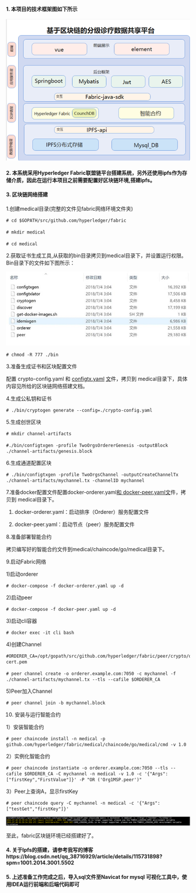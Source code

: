 #### 1. 本项目的技术框架图如下所示
![binaryTree](../resources/系统架构图.png "系统架构图" )
#### 2. 本系统采用Hyperledger Fabric联盟链平台搭建系统，另外还使用ipfs作为存储介质，因此在运行本项目之前需要配置好区块链环境,搭建ipfs。

#### 3. 区块链网络搭建

1.创建medical目录(完整的文件见fabric网络环境文件夹) 

```shell
# cd $GOPATH/src/github.com/hyperledger/fabric 

# mkdir medical

# cd medical
```

2.获取证书生成工具,从获取的bin目录拷贝到medical目录下，并设置运行权限。Bin目录下的文件如下图所示： 

![binaryTree](../resources/102401.png "102401" )

```shell
# chmod -R 777 ./bin 
```

3.准备生成证书和区块配置文件 

   配置 crypto-config.yaml 和 [configtx.yaml](https://github.com/hyperledger/fabric/blob/v1.0.0/examples/e2e_cli/configtx.yaml) [文](https://github.com/hyperledger/fabric/blob/v1.0.0/examples/e2e_cli/configtx.yaml)件，拷贝到 medical目录下，具体内容见所给的区块链网络搭建文档。 

4.生成公私钥和证书 

```shell
# ./bin/cryptogen generate --config=./crypto-config.yaml 
```

5.生成创世区块 

```shell
# mkdir channel-artifacts 

#./bin/configtxgen -profile TwoOrgsOrdererGenesis -outputBlock ./channel-artifacts/genesis.block
```

6.生成通道配置区块 

```shell
# ./bin/configtxgen -profile TwoOrgsChannel -outputCreateChannelTx ./channel-artifacts/mychannel.tx -channelID mychannel 
```

7.准备docker配置文件配置docker-orderer.yaml[和](https://github.com/hyperledger/fabric/blob/v1.0.0/examples/e2e_cli/configtx.yaml)[ ](https://github.com/hyperledger/fabric/blob/v1.0.0/examples/e2e_cli/configtx.yaml)[docker](https://github.com/hyperledger/fabric/blob/v1.0.0/examples/e2e_cli/configtx.yaml)[-](https://github.com/hyperledger/fabric/blob/v1.0.0/examples/e2e_cli/configtx.yaml)[peer.yaml文](https://github.com/hyperledger/fabric/blob/v1.0.0/examples/e2e_cli/configtx.yaml)件，拷贝到 medical目录下。 

   1)    docker-orderer.yaml：启动排序（Orderer）服务配置文件 

   2)    docker-peer.yaml：启动节点（peer）服务配置文件 

8.准备部署智能合约 

   拷贝编写好的智能合约文件到medical/chaincode/go/medical目录下。 

9.启动Fabric网络 

   1)启动orderer 

```shell
# docker-compose -f docker-orderer.yaml up -d 
```

  2)启动peer 

```shell
# docker-compose -f docker-peer.yaml up -d 
```

  3)启动cli容器 

```shell
# docker exec -it cli bash
```

  4)创建Channel  

```shell
#ORDERER_CA=/opt/gopath/src/github.com/hyperledger/fabric/peer/crypto/ordererOrganizations/example.com/orderers/orderer.example.com/msp/tlscacerts/tlsca.example.com-cert.pem

# peer channel create -o orderer.example.com:7050 -c mychannel -f ./channel-artifacts/mychannel.tx --tls --cafile $ORDERER_CA 
```

  5)Peer加入Channel 

```shell
# peer channel join -b mychannel.block 
```

10. 安装与运行智能合约 

  1）安装智能合约 

```shell
# peer chaincode install -n medical -p github.com/hyperledger/fabric/medical/chaincode/go/medical/cmd -v 1.0
```

  2）实例化智能合约 

```shell
# peer chaincode instantiate -o orderer.example.com:7050 --tls --cafile $ORDERER_CA -C mychannel -n medical -v 1.0 -c '{"Args":["firstKey","FirstValue"]}' -P "OR ('Org1MSP.peer')" 
```

  3）Peer上查询A，显示firstKey

```shell
# peer chaincode query -C mychannel -n medical -c '{"Args":["testGet","firstKey"]}'
```

![binaryTree](../resources/102402.png "102402" )

至此，fabric区块链环境已经搭建好了。

#### 4. 关于Ipfs的搭建，请参考我写的博客https://blog.csdn.net/qq_38716929/article/details/115731898?spm=1001.2014.3001.5502

#### 5. 上述准备工作完成之后，导入sql文件至Navicat for mysql 可视化工具中，使用IDEA运行前端和后端代码即可
